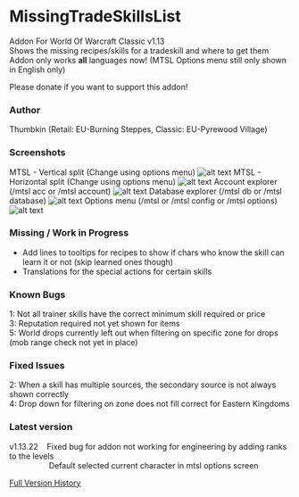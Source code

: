 # MissingTradeSkillsList
Addon For World Of Warcraft Classic v1.13  
Shows the missing recipes/skills for a tradeskill and where to get them  
Addon only works **all** languages now! (MTSL Options menu still only shown in English only)  

Please donate if you want to support this addon!

### Author
Thumbkin (Retail: EU-Burning Steppes, Classic: EU-Pyrewood Village)

### Screenshots
MTSL - Vertical split (Change using options menu)
![alt text](https://media.forgecdn.net/attachments/266/746/mtsl_main.png "Missing TradeSkills List - Vertical Split")
MTSL - Horizontal split (Change using options menu)
![alt text](https://media.forgecdn.net/attachments/265/614/mtsl_main_horizontal.png "Missing TradeSkills List - Horizontal Split")
Account explorer (/mtsl acc or /mtsl account)
![alt text](https://media.forgecdn.net/attachments/265/616/mtsl_account.png "Missing TradeSkills List - Account explorer")
Database explorer (/mtsl db or /mtsl database)
![alt text](https://media.forgecdn.net/attachments/265/615/mtsl_database.png "Missing TradeSkills List - Database explorer")
Options menu (/mtsl or /mtsl config or /mtsl options)
![alt text](https://media.forgecdn.net/attachments/265/541/mtsl_options.png "Missing TradeSkills List - Options menu")

### Missing / Work in Progress

  * Add lines to tooltips for recipes to show if chars who know the skill can learn it or not (skip learned ones though)
  * Translations for the special actions for certain skills  

### Known Bugs

1: Not all trainer skills have the correct minimum skill required or price  
3: Reputation required not yet shown for items  
5: World drops currently left out when filtering on specific zone for drops (mob range check not yet in place)  

### Fixed Issues

2: When a skill has multiple sources, the secondary source is not always shown correctly  
4: Drop down for filtering on zone does not fill correct for Eastern Kingdoms  

### Latest version 
v1.13.22&nbsp;&nbsp;&nbsp;&nbsp;Fixed bug for addon not working for engineering by adding ranks to the levels    
&nbsp;&nbsp;&nbsp;&nbsp;&nbsp;&nbsp;&nbsp;&nbsp;&nbsp;&nbsp;&nbsp;&nbsp;&nbsp;&nbsp;&nbsp;&nbsp;&nbsp;&nbsp;Default selected current character in mtsl options screen    

[Full Version History](VERSION_HISTORY.md)